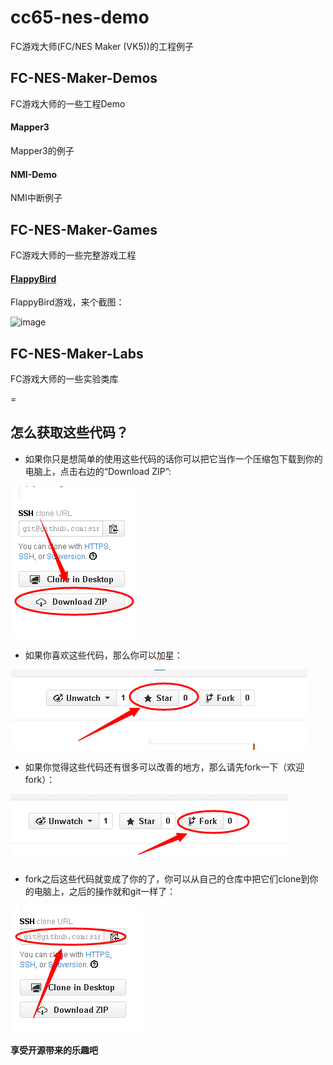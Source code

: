 cc65-nes-demo
=============

FC游戏大师(FC/NES Maker (VK5))的工程例子

## FC-NES-Maker-Demos

FC游戏大师的一些工程Demo

#### Mapper3

Mapper3的例子

#### NMI-Demo

NMI中断例子

## FC-NES-Maker-Games

FC游戏大师的一些完整游戏工程

#### [FlappyBird](https://github.com/sintrb/cc65-nes-demo/tree/master/FC-NES-Maker-Games/FlappyBird)

FlappyBird游戏，来个截图：

![image](https://raw.githubusercontent.com/sintrb/cc65-nes-demo/master/ScreenShots/flappybird1.1.png)


## FC-NES-Maker-Labs

FC游戏大师的一些实验类库



=

## 怎么获取这些代码？

* 如果你只是想简单的使用这些代码的话你可以把它当作一个压缩包下载到你的电脑上，点击右边的“Download ZIP”:

![image](https://raw.githubusercontent.com/sintrb/forgithub/master/img/screenshots/githubdownloadzip.png)


* 如果你喜欢这些代码，那么你可以加星：

![image](https://raw.githubusercontent.com/sintrb/forgithub/master/img/screenshots/githubstart.png)

* 如果你觉得这些代码还有很多可以改善的地方，那么请先fork一下（欢迎fork）：

![image](https://raw.githubusercontent.com/sintrb/forgithub/master/img/screenshots/githubfork.png)

* fork之后这些代码就变成了你的了，你可以从自己的仓库中把它们clone到你的电脑上，之后的操作就和git一样了：

![image](https://raw.githubusercontent.com/sintrb/forgithub/master/img/screenshots/githubsshclone.png)

**享受开源带来的乐趣吧**

